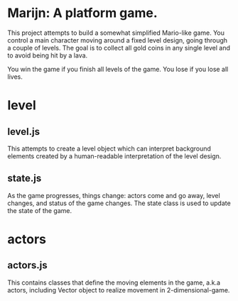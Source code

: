 # Marijn: A platform game.
This project attempts to build a somewhat simplified Mario-like game. You control
a main character moving around a fixed level design, going through a couple of levels.
The goal is to collect all gold coins in any single level and to avoid being hit
by a lava.

You win the game if you finish all levels of the game. You lose if you lose all
lives.

# level
## level.js
This attempts to create a level object which can interpret background elements
created by a human-readable interpretation of the level design.
## state.js
As the game progresses, things change: actors come and go away, level changes,
and status of the game changes. The state class is used to update the state of the game.

# actors
## actors.js
This contains classes that define the moving elements in the game, a.k.a actors,
including Vector object to realize movement in 2-dimensional-game.
